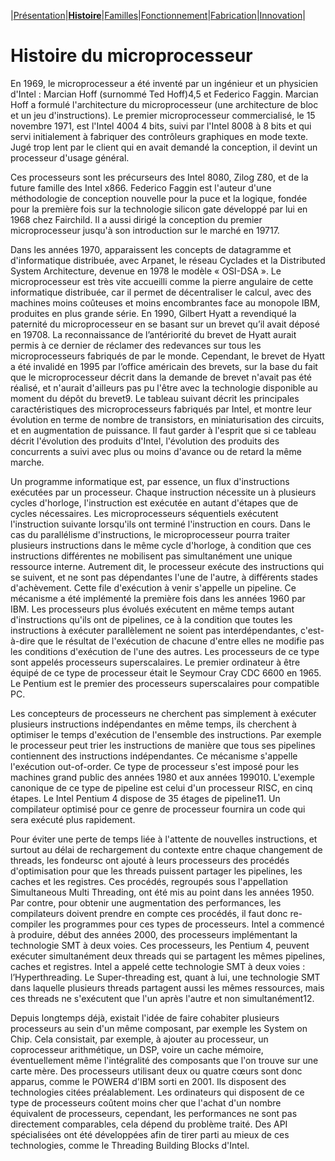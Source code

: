 |[Présentation](index.md)|**[Histoire](histoire.md)**|[Familles](familles.md)|[Fonctionnement](fonctionnement.md)|[Fabrication](fabrication.md)|[Innovation](innovation.md)|

<h1>Histoire du microprocesseur</h1>

En 1969, le microprocesseur a été inventé par un ingénieur et un physicien d'Intel : Marcian Hoff (surnommé Ted Hoff)4,5 et Federico Faggin. Marcian Hoff a formulé l'architecture du microprocesseur (une architecture de bloc et un jeu d'instructions). Le premier microprocesseur commercialisé, le 15 novembre 1971, est l'Intel 4004 4 bits, suivi par l'Intel 8008 à 8 bits et qui servi initialement à fabriquer des contrôleurs graphiques en mode texte. Jugé trop lent par le client qui en avait demandé la conception, il devint un processeur d'usage général.

Ces processeurs sont les précurseurs des Intel 8080, Zilog Z80, et de la future famille des Intel x866. Federico Faggin est l'auteur d'une méthodologie de conception nouvelle pour la puce et la logique, fondée pour la première fois sur la technologie silicon gate développé par lui en 1968 chez Fairchild. Il a aussi dirigé la conception du premier microprocesseur jusqu'à son introduction sur le marché en 19717.

Dans les années 1970, apparaissent les concepts de datagramme et d'informatique distribuée, avec Arpanet, le réseau Cyclades et la Distributed System Architecture, devenue en 1978 le modèle « OSI-DSA ». Le microprocesseur est très vite accueilli comme la pierre angulaire de cette informatique distribuée, car il permet de décentraliser le calcul, avec des machines moins coûteuses et moins encombrantes face au monopole IBM, produites en plus grande série. En 1990, Gilbert Hyatt a revendiqué la paternité du microprocesseur en se basant sur un brevet qu’il avait déposé en 19708. La reconnaissance de l’antériorité du brevet de Hyatt aurait permis à ce dernier de réclamer des redevances sur tous les microprocesseurs fabriqués de par le monde. Cependant, le brevet de Hyatt a été invalidé en 1995 par l’office américain des brevets, sur la base du fait que le microprocesseur décrit dans la demande de brevet n'avait pas été réalisé, et n'aurait d'ailleurs pas pu l'être avec la technologie disponible au moment du dépôt du brevet9. Le tableau suivant décrit les principales caractéristiques des microprocesseurs fabriqués par Intel, et montre leur évolution en terme de nombre de transistors, en miniaturisation des circuits, et en augmentation de puissance. Il faut garder à l'esprit que si ce tableau décrit l'évolution des produits d'Intel, l'évolution des produits des concurrents a suivi avec plus ou moins d'avance ou de retard la même marche.

Un programme informatique est, par essence, un flux d'instructions exécutées par un processeur. Chaque instruction nécessite un à plusieurs cycles d'horloge, l'instruction est exécutée en autant d'étapes que de cycles nécessaires. Les microprocesseurs séquentiels exécutent l'instruction suivante lorsqu'ils ont terminé l'instruction en cours. Dans le cas du parallélisme d'instructions, le microprocesseur pourra traiter plusieurs instructions dans le même cycle d'horloge, à condition que ces instructions différentes ne mobilisent pas simultanément une unique ressource interne. Autrement dit, le processeur exécute des instructions qui se suivent, et ne sont pas dépendantes l'une de l'autre, à différents stades d'achèvement. Cette file d'exécution à venir s'appelle un pipeline. Ce mécanisme a été implémenté la première fois dans les années 1960 par IBM. Les processeurs plus évolués exécutent en même temps autant d'instructions qu'ils ont de pipelines, ce à la condition que toutes les instructions à exécuter parallèlement ne soient pas interdépendantes, c'est-à-dire que le résultat de l'exécution de chacune d'entre elles ne modifie pas les conditions d'exécution de l'une des autres. Les processeurs de ce type sont appelés processeurs superscalaires. Le premier ordinateur à être équipé de ce type de processeur était le Seymour Cray CDC 6600 en 1965. Le Pentium est le premier des processeurs superscalaires pour compatible PC.

Les concepteurs de processeurs ne cherchent pas simplement à exécuter plusieurs instructions indépendantes en même temps, ils cherchent à optimiser le temps d'exécution de l'ensemble des instructions. Par exemple le processeur peut trier les instructions de manière que tous ses pipelines contiennent des instructions indépendantes. Ce mécanisme s'appelle l'exécution out-of-order. Ce type de processeur s'est imposé pour les machines grand public des années 1980 et aux années 199010. L'exemple canonique de ce type de pipeline est celui d'un processeur RISC, en cinq étapes. Le Intel Pentium 4 dispose de 35 étages de pipeline11. Un compilateur optimisé pour ce genre de processeur fournira un code qui sera exécuté plus rapidement.

Pour éviter une perte de temps liée à l'attente de nouvelles instructions, et surtout au délai de rechargement du contexte entre chaque changement de threads, les fondeursc ont ajouté à leurs processeurs des procédés d'optimisation pour que les threads puissent partager les pipelines, les caches et les registres. Ces procédés, regroupés sous l'appellation Simultaneous Multi Threading, ont été mis au point dans les années 1950. Par contre, pour obtenir une augmentation des performances, les compilateurs doivent prendre en compte ces procédés, il faut donc re-compiler les programmes pour ces types de processeurs. Intel a commencé à produire, début des années 2000, des processeurs implémentant la technologie SMT à deux voies. Ces processeurs, les Pentium 4, peuvent exécuter simultanément deux threads qui se partagent les mêmes pipelines, caches et registres. Intel a appelé cette technologie SMT à deux voies : l’Hyperthreading. Le Super-threading est, quant à lui, une technologie SMT dans laquelle plusieurs threads partagent aussi les mêmes ressources, mais ces threads ne s'exécutent que l'un après l'autre et non simultanément12.

Depuis longtemps déjà, existait l'idée de faire cohabiter plusieurs processeurs au sein d'un même composant, par exemple les System on Chip. Cela consistait, par exemple, à ajouter au processeur, un coprocesseur arithmétique, un DSP, voire un cache mémoire, éventuellement même l'intégralité des composants que l'on trouve sur une carte mère. Des processeurs utilisant deux ou quatre cœurs sont donc apparus, comme le POWER4 d'IBM sorti en 2001. Ils disposent des technologies citées préalablement. Les ordinateurs qui disposent de ce type de processeurs coûtent moins cher que l'achat d'un nombre équivalent de processeurs, cependant, les performances ne sont pas directement comparables, cela dépend du problème traité. Des API spécialisées ont été développées afin de tirer parti au mieux de ces technologies, comme le Threading Building Blocks d'Intel.

